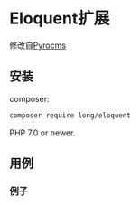 Eloquent扩展
=======================================

修改自[Pyrocms][pyrocms]


安装
-------

composer:

```sh
composer require long/eloquent
```

PHP 7.0 or newer.

用例
-----

### 例子


```php

```


[pyrocms]: http://www.pyrocms.com
